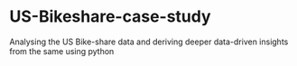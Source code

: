 # US-Bikeshare-case-study
Analysing the US Bike-share data and deriving deeper data-driven insights from the same using python

